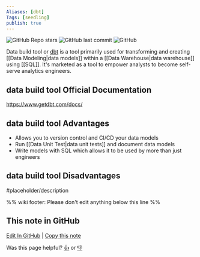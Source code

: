 ```yaml
---
Aliases: [dbt]
Tags: [seedling]
publish: true
---
```


![GitHub Repo stars](https://img.shields.io/github/stars/dbt-labs/dbt-core?style=social) ![GitHub last commit](https://img.shields.io/github/last-commit/dbt-labs/dbt-core) ![GitHub](https://img.shields.io/github/license/dbt-labs/dbt-core)

Data build tool or [dbt](https://www.getdbt.com/) is a tool primarily used for transforming and creating [[Data Modeling|data models]] within a [[Data Warehouse|data warehouse]] using [[SQL]]. It's marketed as a tool to empower analysts to become self-serve analytics engineers.

## data build tool Official Documentation

https://www.getdbt.com/docs/

## data build tool Advantages

- Allows you to version control and CI/CD your data models
- Run [[Data Unit Test|data unit tests]] and document data models
- Write models with SQL which allows it to be used by more than just engineers

## data build tool Disadvantages

#placeholder/description 

%% wiki footer: Please don't edit anything below this line %%

## This note in GitHub

<span class="git-footer">[Edit In GitHub](https://github.dev/data-engineering-community/data-engineering-wiki/blob/main/Tools/data%20build%20tool.md "git-hub-edit-note") | [Copy this note](https://raw.githubusercontent.com/data-engineering-community/data-engineering-wiki/main/Tools/data%20build%20tool.md "git-hub-copy-note")</span>

<span class="git-footer">Was this page helpful?
[👍](https://tally.so/r/3jZ8D4?rating=Yes&url=https://dataengineering.wiki/Tools/data+build+tool) or [👎](https://tally.so/r/3jZ8D4?rating=No&url=https://dataengineering.wiki/Tools/data+build+tool)</span>
